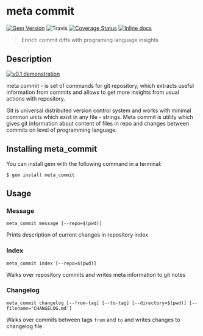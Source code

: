 # meta commit
[![Gem Version](https://badge.fury.io/rb/meta_commit.svg)](https://badge.fury.io/rb/meta_commit)
![Travis](https://api.travis-ci.org/usernam3/meta_commit.svg?branch=master)
[![Coverage Status](https://coveralls.io/repos/github/usernam3/meta_commit/badge.svg?branch=master)](https://coveralls.io/github/usernam3/meta_commit?branch=master)
[![Inline docs](http://inch-ci.org/github/usernam3/meta_commit.svg?branch=master)](http://inch-ci.org/github/usernam3/meta_commit)

>   Enrich commit diffs with programing language insights


## Description

[![v0.1 demonstration](https://asciinema.org/a/6nlvujsgeoa1xtp9l9qhx8lry.png)](https://asciinema.org/a/6nlvujsgeoa1xtp9l9qhx8lry?autoplay=1)

meta commit - is set of commands for git repository, which extracts useful information from commits and allows to get more insights from usual actions with repository.

Git is universal distributed version control system and works with minimal common units which exist in any file - strings. Meta commit is utility which gives git information about content of files in repo and changes between commits on level of programming language. 


## Installing meta_commit

You can install gem with the following command in a terminal:

    $ gem install meta_commit


## Usage

### Message

    meta_commit message [--repo=$(pwd)]

Prints description of current changes in repository index

### Index

    meta_commit index [--repo=$(pwd)]

Walks over repository commits and writes meta information to git notes

### Changelog

    meta_commit changelog [--from-tag] [--to-tag] [--directory=$(pwd)] [--filename='CHANGELOG.md'] 

Walks over commits between tags ``` from ``` and ``` to ``` and writes changes to changelog file
